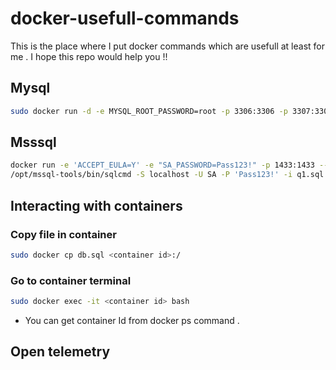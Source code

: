 # docker-usefull-commands

This is the place where I put docker commands which are usefull at least for me . 
I hope this repo would help you !!

## Mysql 
```bash 
sudo docker run -d -e MYSQL_ROOT_PASSWORD=root -p 3306:3306 -p 3307:3306 mariadb:10.2.14
```

## Msssql 
```bash 
docker run -e 'ACCEPT_EULA=Y' -e "SA_PASSWORD=Pass123!" -p 1433:1433 --name sqlserver -d mcr.microsoft.com/mssql/server:latest
/opt/mssql-tools/bin/sqlcmd -S localhost -U SA -P 'Pass123!' -i q1.sql 
```

## Interacting with containers 
### Copy file in container 
``` bash 
sudo docker cp db.sql <container id>:/
```
### Go to container terminal 
```bash 
sudo docker exec -it <container id> bash
```

* You can get container Id from docker ps command .

## Open telemetry 
